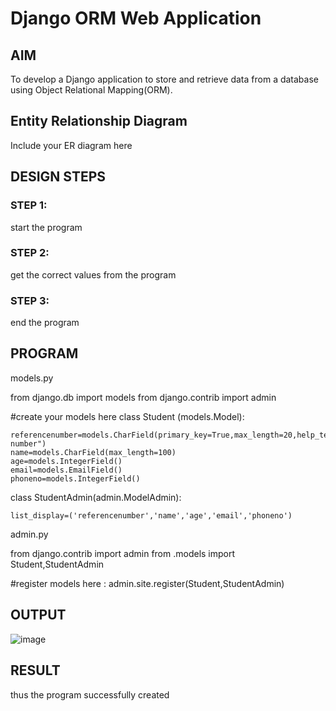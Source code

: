 # Django ORM Web Application

## AIM
To develop a Django application to store and retrieve data from a database using Object Relational Mapping(ORM).

## Entity Relationship Diagram

Include your ER diagram here

## DESIGN STEPS

### STEP 1:
start the program
### STEP 2:
get the  correct values from the program
### STEP 3:
end the  program


## PROGRAM
models.py

from django.db import models
from django.contrib import admin


#create your models here
class Student (models.Model):
   
    referencenumber=models.CharField(primary_key=True,max_length=20,help_text="reference number")
    name=models.CharField(max_length=100)
    age=models.IntegerField()
    email=models.EmailField()
    phoneno=models.IntegerField()


class StudentAdmin(admin.ModelAdmin):

    list_display=('referencenumber','name','age','email','phoneno')

admin.py

from django.contrib import admin
from .models import Student,StudentAdmin

#register models here :
admin.site.register(Student,StudentAdmin)



## OUTPUT

![image](https://github.com/prathyusharavi/django-orm-app/assets/147474424/38e0c0c0-0749-4619-9332-407fdc5bd8c0)



## RESULT
thus the program successfully  created

